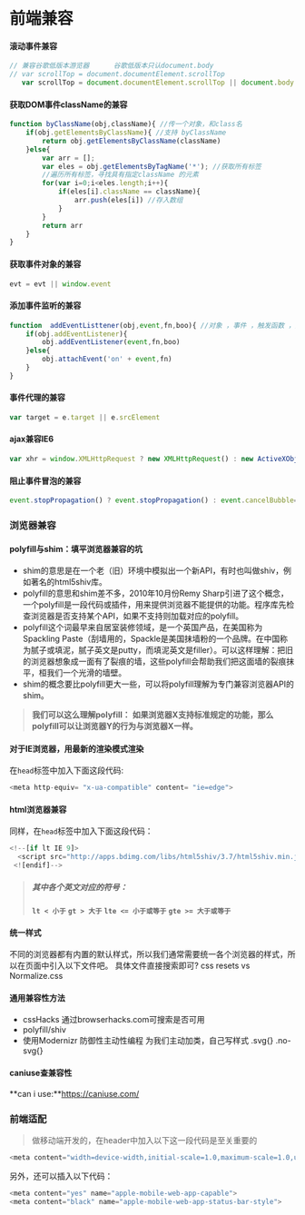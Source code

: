 # 前端兼容

#### **滚动事件兼容**

```javascript
// 兼容谷歌低版本游览器      谷歌低版本只认document.body
// var scrollTop = document.documentElement.scrollTop
   var scrollTop = document.documentElement.scrollTop || document.body.scrollTop
```

#### **获取DOM事件className的兼容**

```javascript
function byClassName(obj,className){ //传一个对象，和class名
    if(obj.getElementsByClassName){ //支持 byClassName
        return obj.getElementsByClassName(className)
    }else{
        var arr = [];
        var eles = obj.getElementsByTagName('*'); //获取所有标签
        //遍历所有标签，寻找具有指定className 的元素
        for(var i=0;i<eles.length;i++){
            if(eles[i].className == className){
                arr.push(eles[i]) //存入数组
            }
        }
        return arr
    }
}
```

#### **获取事件对象的兼容**

```javascript
evt = evt || window.event
```

#### **添加事件监听的兼容**

```javascript
function  addEventListtener(obj,event,fn,boo){ //对象 ，事件 ，触发函数 ，是否捕获true/false
    if(obj.addEventListener){
        obj.addEventListener(event,fn,boo)
    }else{
        obj.attachEvent('on' + event,fn)
    }
}
```

#### **事件代理的兼容**

```javascript
var target = e.target || e.srcElement
```

#### **ajax兼容IE6**

```javascript
var xhr = window.XMLHttpRequest ? new XMLHttpRequest() : new ActiveXObject("Microsoft.XMLHTTP")
```

#### **阻止事件冒泡的兼容**

```javascript
event.stopPropagation() ? event.stopPropagation() : event.cancelBubble=true;
```





### 浏览器兼容

#### polyfill与shim：填平浏览器兼容的坑

- shim的意思是在一个老（旧）环境中模拟出一个新API，有时也叫做shiv，例如著名的html5shiv库。
- polyfill的意思和shim差不多，2010年10月份Remy Sharp引进了这个概念，一个polyfill是一段代码或插件，用来提供浏览器不能提供的功能。程序库先检查浏览器是否支持某个API，如果不支持则加载对应的polyfill。
- polyfill这个词最早来自居室装修领域，是一个英国产品，在美国称为Spackling Paste（刮墙用的，Spackle是美国抹墙粉的一个品牌。在中国称为腻子或填泥，腻子英文是putty，而填泥英文是filler）。可以这样理解：把旧的浏览器想象成一面有了裂痕的墙，这些polyfill会帮助我们把这面墙的裂痕抹平，桓我们一个光滑的墙壁。
- shim的概念要比polyfill更大一些，可以将polyfill理解为专门兼容浏览器API的shim。

> **我们可以这么理解polyfill：**
> **如果浏览器X支持标准规定的功能，那么polyfill可以让浏览器Y的行为与浏览器X一样。**

#### 对于IE浏览器，用最新的渲染模式渲染

在`head`标签中加入下面这段代码:

```javascript
<meta http-equiv= "x-ua-compatible" content= "ie=edge">
```

#### html浏览器兼容

同样，在`head`标签中加入下面这段代码：

```javascript
<!--[if lt IE 9]>
  <script src="http://apps.bdimg.com/libs/html5shiv/3.7/html5shiv.min.js"></script>
 <![endif]-->
```

> ##### 其中各个英文对应的符号：
>
> **`lt < 小于`** 
> **`gt > 大于`** 
> **`lte <= 小于或等于`** 
> **`gte >= 大于或等于`**

#### 统一样式

不同的浏览器都有内置的默认样式，所以我们通常需要统一各个浏览器的样式，所以在页面中引入以下文件吧。
具体文件直接搜索即可?
css resets vs Normalize.css

#### 通用兼容性方法

- cssHacks 通过browserhacks.com可搜索是否可用
- polyfill/shiv
- 使用Modernizr 防御性主动性编程 为我们主动加类，自己写样式 .svg{} .no-svg{}

#### caniuse查兼容性

**can i use:**https://caniuse.com/



### 前端适配

> 做移动端开发的，在header中加入以下这一段代码是至关重要的

```javascript
<meta content="width=device-width,initial-scale=1.0,maximum-scale=1.0,user-scalable=no" name="viewport">
```

另外，还可以插入以下代码：

```javascript
<meta content="yes" name="apple-mobile-web-app-capable">
<meta content="black" name="apple-mobile-web-app-status-bar-style">
```

